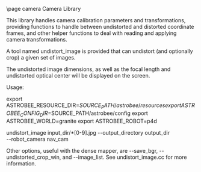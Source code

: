 \page camera Camera Library

This library handles camera calibration parameters and
transformations, providing functions to handle between undistorted and
distorted coordinate frames, and other helper functions to deal with
reading and applying camera transformations.

A tool named undistort_image is provided that can undistort (and
optionally crop) a given set of images.

The undistorted image dimensions, as well as the focal length and
undistorted optical center will be displayed on the screen.

Usage:

  export ASTROBEE_RESOURCE_DIR=$SOURCE_PATH/astrobee/resources
  export ASTROBEE_CONFIG_DIR=$SOURCE_PATH/astrobee/config
  export ASTROBEE_WORLD=granite
  export ASTROBEE_ROBOT=p4d

  undistort_image input_dir/*[0-9].jpg --output_directory output_dir \
     --robot_camera nav_cam

Other options, useful with the dense mapper, are --save_bgr,
--undistorted_crop_win, and --image_list. See undistort_image.cc for
more information.
